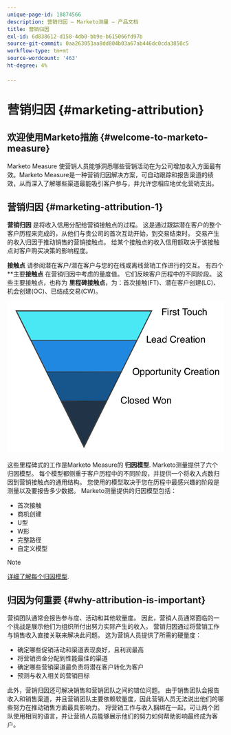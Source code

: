 ```yaml
---
unique-page-id: 18874566
description: 营销归因 — Marketo测量 — 产品文档
title: 营销归因
exl-id: 6d838612-d158-4db0-bb9e-b615066fd97b
source-git-commit: 0aa263053aa8dd804b03a67ab446dc0cda3850c5
workflow-type: tm+mt
source-wordcount: '463'
ht-degree: 4%

---
```


# 营销归因 {#marketing-attribution}

## 欢迎使用Marketo措施 {#welcome-to-marketo-measure}

Marketo Measure 使营销人员能够洞悉哪些营销活动在为公司增加收入方面最有效。Marketo Measure是一种营销归因解决方案，可自动跟踪和报告渠道的绩效，从而深入了解哪些渠道最能吸引客户参与，并允许您相应地优化营销支出。

## 营销归因 {#marketing-attribution-1}

**营销归因** 是将收入信用分配给营销接触点的过程。 这是通过跟踪潜在客户的整个客户历程来完成的，从他们与贵公司的首次互动开始，到交易结束时。 交易产生的收入归因于推动销售的营销接触点。 给某个接触点的收入信用额取决于该接触点对客户购买决策的影响程度。

**接触点** 请参阅潜在客户/潜在客户与您的在线或离线营销工作进行的交互。 有四个 **主要&#x200B;**接触点** 在营销归因中考虑的量度值。 它们反映客户历程中的不同阶段。 这些主要接触点，也称为 **里程碑接触点**，为：首次接触(FT)、潜在客户创建(LC)、机会创建(OC)、已结成交易(CW)。

![](assets/1.png)

这些里程碑式的工作是Marketo Measure的 **归因模型**. Marketo测量提供了六个归因模型。 每个模型都侧重于客户历程中的不同阶段，并提供一个将收入点数归因到营销接触点的通用结构。 您使用的模型取决于您在历程中最感兴趣的阶段是测量以及要报告多少数据。 Marketo测量提供的归因模型包括：

* 首次接触
* 商机创建
* U型
* W形
* 完整路径
* 自定义模型

>[!NOTE]
>
>[详细了解每个归因模型](/help/introduction-to-marketo-measure/overview-resources/marketo-measure-attribution-models.md).

## 归因为何重要 {#why-attribution-is-important}

营销团队通常会报告参与度、活动和其他软量度。 因此，营销人员通常面临的一个挑战是展示他们为组织所付出努力实际产生的收入。 营销归因通过将营销工作与销售收入直接关联来解决此问题。 这为营销人员提供了所需的硬量度：

* 确定哪些促销活动和渠道表现良好，且利润最高
* 将营销资金分配到性能最佳的渠道
* 确定哪些营销渠道最负责将潜在客户转化为客户
* 预测与收入相关的营销目标

此外，营销归因还可解决销售和营销团队之间的错位问题。 由于销售团队会报告收入和销售渠道，并且营销团队主要依赖软量度，因此营销人员无法说出他们的哪些努力在推动销售方面最具影响力。 将营销工作与收入捆绑在一起，可让两个团队使用相同的语言，并让营销人员能够展示他们的努力如何帮助影响最终成为客户。
